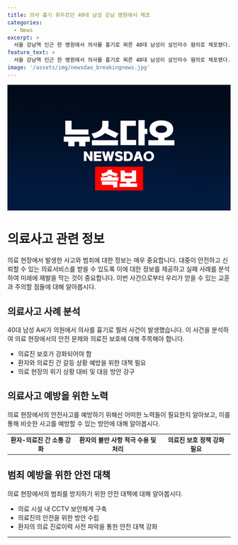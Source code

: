 ```yaml
---
title: 의사 흉기 휘두르던 40대 남성 강남 병원에서 체포
categories:
  - News
excerpt: >
  서울 강남역 인근 한 병원에서 의사를 흉기로 찌른 40대 남성이 살인미수 혐의로 체포됐다. 피해자는 상처를 입어 병원으로 이송됐지만 생명에 지장은 없는 것으로 알려졌다. 경찰은 A씨를 상대로 자세한 사건 경위를 수사 중이며, A씨는 약 처방에 불만을 품고 범행을 저질렀다고 전해졌다. (150자)
feature_text: >
  서울 강남역 인근 한 병원에서 의사를 흉기로 찌른 40대 남성이 살인미수 혐의로 체포됐다. 피해자는 상처를 입어 병원으로 이송됐지만 생명에 지장은 없는 것으로 알려졌다. 경찰은 A씨를 상대로 자세한 사건 경위를 수사 중이며, A씨는 약 처방에 불만을 품고 범행을 저질렀다고 전해졌다. (150자)
image: '/assets/img/newsdao_breakingnews.jpg'
---
```


<p><img src="/assets/img/newsdao_breakingnews.jpg" alt="firstkoreanews 속보" /></p>

<h1 data-ke-size="size26">의료사고 관련 정보</h1>

<p data-ke-size="size16">의료 현장에서 발생한 사고와 범죄에 대한 정보는 매우 중요합니다. 대중이 안전하고 신뢰할 수 있는 의료서비스를 받을 수 있도록 이에 대한 정보를 제공하고 실패 사례를 분석하여 미래에 재발을 막는 것이 중요합니다. 이번 사건으로부터 우리가 얻을 수 있는 교훈과 주의할 점들에 대해 알아봅시다.</p>

<h2 data-ke-size="size24">의료사고 사례 분석</h2>

<p data-ke-size="size16">40대 남성 A씨가 의원에서 의사를 흉기로 찔러 사건이 발생했습니다. 이 사건을 분석하여 의료 현장에서의 안전 문제와 의료진 보호에 대해 주목해야 합니다.</p>

<ul>
  <li>의료진 보호가 강화되어야 함</li>
  <li>환자와 의료진 간 갈등 상황 예방을 위한 대책 필요</li>
  <li>의료 현장의 위기 상황 대비 및 대응 방안 강구</li>
</ul>

<h2 data-ke-size="size24">의료사고 예방을 위한 노력</h2>

<p data-ke-size="size16">의료 현장에서의 안전사고를 예방하기 위해선 어떠한 노력들이 필요한지 알아보고, 이를 통해 비슷한 사고를 예방할 수 있는 방안에 대해 알아봅시다.</p>

<table>
  <tr>
    <td style="text-align: center; height: 17px;"><b>환자-의료진 간 소통 강화</b></td>
    <td style="text-align: center; height: 17px;"><b>환자의 불만 사항 적극 수용 및 처리</b></td>
    <td style="text-align: center; height: 17px;"><b>의료진 보호 정책 강화 필요</b></td>
  </tr>
</table>

<h2 data-ke-size="size24">범죄 예방을 위한 안전 대책</h2>

<p data-ke-size="size16">의료 현장에서의 범죄를 방지하기 위한 안전 대책에 대해 알아봅시다.</p>

<ul>
  <li>의료 시설 내 CCTV 보안체계 구축</li>
  <li>의료진의 안전을 위한 방안 수립</li>
  <li>환자의 의료 진료이력 사전 파악을 통한 안전 대책 강화</li>
</ul>

<hr data-ke-size="size16">

